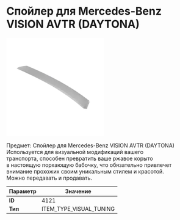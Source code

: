 # Спойлер для Mercedes-Benz VISION AVTR (DAYTONA)

![Item Image](../img/4121.webp?raw=true)

Предмет: Спойлер для Mercedes-Benz VISION AVTR (DAYTONA)<br>Используется для визуальной модификаций вашего<br>транспорта, способен превратить ваше ржавое корыто<br>в настоящую порхающую бабочку, что обязательно привлечет<br>внимание прохожих своим уникальным стилем и красотой.<br>Можно передавать и продавать.


| Параметр | Значение |
|----------|----------|
| **ID** | 4121 |
| **Тип** | ITEM_TYPE_VISUAL_TUNING |

